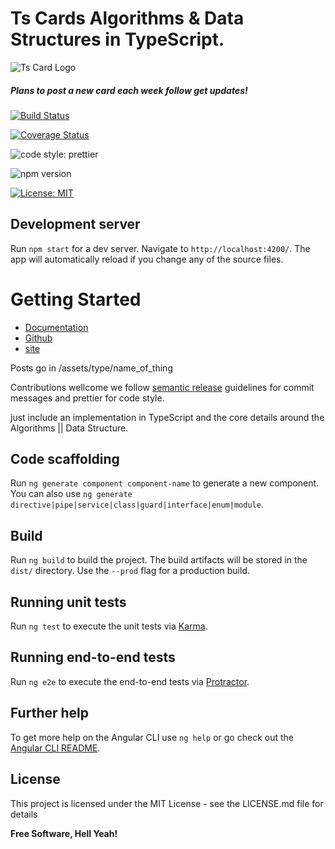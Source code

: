 # Ts Cards Algorithms & Data Structures in TypeScript.

![Ts Card Logo](https://i.imgur.com/9XFzY6g.png)

##### Plans to post a new card each week follow get updates!

<div class="flex">

[![Build Status](https://travis-ci.org/dev-warner/TsCards.svg?branch=master)](https://travis-ci.org/dev-warner/TsCards)

[![Coverage Status](https://coveralls.io/repos/github/dev-warner/tscards/badge.svg)](https://coveralls.io/gitub/dev-warner/tscards)

![code style: prettier](https://img.shields.io/badge/code_style-prettier-ff69b4.svg?style=flat-square")

![npm version](https://img.shields.io/npm/v/tscards.svg?style=flat-square)

[![License: MIT](https://img.shields.io/badge/License-MIT-yellow.svg)](https://opensource.org/licenses/MIT)
</div>

## Development server

Run `npm start` for a dev server. Navigate to `http://localhost:4200/`. The app will automatically reload if you change any of the source files.

# Getting Started

- [Documentation](http://tscards-docs.surge.sh/)
- [Github](https://github.com/dev-warner/TsCards)
- [site](http://tscards.surge.sh/)

Posts go in /assets/type/name_of_thing

Contributions wellcome we follow [semantic release](https://github.com/semantic-releasex/semantic-release) guidelines for commit messages and prettier for code style.

just include an implementation in TypeScript and the core details around the Algorithms || Data Structure.

## Code scaffolding

Run `ng generate component component-name` to generate a new component. You can also use `ng generate directive|pipe|service|class|guard|interface|enum|module`.

## Build

Run `ng build` to build the project. The build artifacts will be stored in the `dist/` directory. Use the `--prod` flag for a production build.

## Running unit tests

Run `ng test` to execute the unit tests via [Karma](https://karma-runner.github.io).

## Running end-to-end tests

Run `ng e2e` to execute the end-to-end tests via [Protractor](http://www.protractortest.org/).

## Further help

To get more help on the Angular CLI use `ng help` or go check out the [Angular CLI README](https://github.com/angular/angular-cli/blob/master/README.md).

## License

This project is licensed under the MIT License - see the LICENSE.md file for details

**Free Software, Hell Yeah!**
